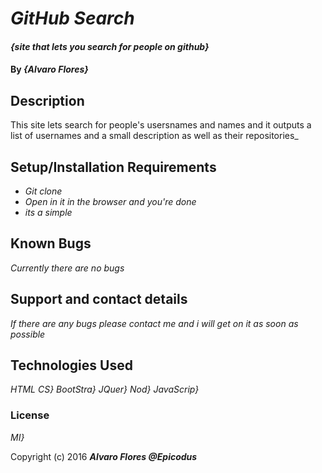 # _GitHub Search_

#### _{site that lets you search for people on github}_

#### By _**{Alvaro Flores}**_

## Description

This site lets search for people's usersnames and names and it outputs a list of usernames and a small description as well as their repositories_

## Setup/Installation Requirements

* _Git clone_
* _Open in it in the browser and you're done_
* _its a simple_

## Known Bugs

_Currently there are no bugs_

## Support and contact details

_If there are any bugs please contact me and i will get on it as soon as possible_

## Technologies Used

_HTML_
_CS}_
_BootStra}_
_JQuer}_
_Nod}_
_JavaScrip}_

### License
_MI}_


Copyright (c) 2016 **_Alvaro Flores @Epicodus_**

